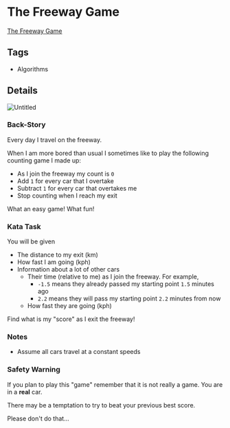 # The Freeway Game

[The Freeway Game](https://www.codewars.com/kata/59279aea8270cc30080000df/javascript)

## Tags

- Algorithms

## Details

![Untitled](https://s3-us-west-2.amazonaws.com/secure.notion-static.com/c54b50f8-1c17-48b6-be0b-819a0462033a/Untitled.png)

### **Back-Story**

Every day I travel on the freeway.

When I am more bored than usual I sometimes like to play the following counting game I made up:

- As I join the freeway my count is `0`
- Add `1` for every car that I overtake
- Subtract `1` for every car that overtakes me
- Stop counting when I reach my exit

What an easy game! What fun!

### **Kata Task**

You will be given

- The distance to my exit (km)
- How fast I am going (kph)
- Information about a lot of other cars
  - Their time (relative to me) as I join the freeway. For example,
    - `-1.5` means they already passed my starting point `1.5` minutes ago
    - `2.2` means they will pass my starting point `2.2` minutes from now
  - How fast they are going (kph)

Find what is my "score" as I exit the freeway!

### **Notes**

- Assume all cars travel at a constant speeds

### **Safety Warning**

If you plan to play this "game" remember that it is not really a game. You are in a **real** car.

There may be a temptation to try to beat your previous best score.

Please don't do that...
